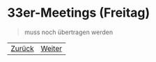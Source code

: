 # 33er-Meetings (Freitag)

> muss noch übertragen werden

| | |
| --- | --- |
| [Zurück](/docs/2/2/README.md) | [Weiter](/docs/3/README.md) |

